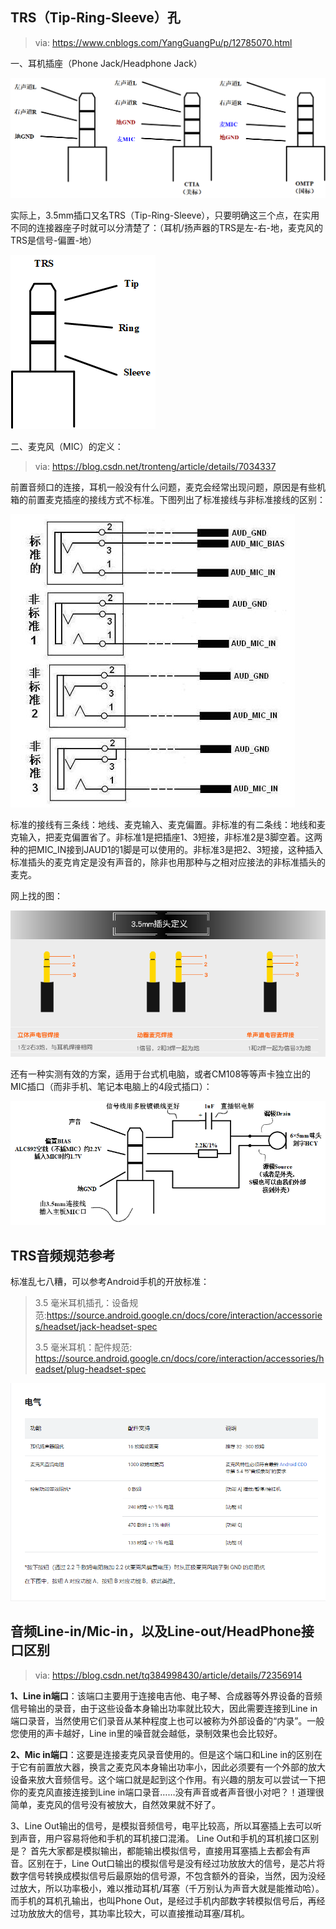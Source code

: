 ## TRS（Tip-Ring-Sleeve）孔

> via: https://www.cnblogs.com/YangGuangPu/p/12785070.html

一、耳机插座（Phone Jack/Headphone Jack）

![img](_assets/TRS/1252463-20200427102537515-2030055470.png)

实际上，3.5mm插口又名TRS（Tip-Ring-Sleeve），只要明确这三个点，在实用不同的连接器座子时就可以分清楚了：（耳机/扬声器的TRS是左-右-地，麦克风的TRS是信号-偏置-地）

![img](_assets/TRS/1252463-20210625225630996-2110594159.png)

二、麦克风（MIC）的定义：

> via: https://blog.csdn.net/tronteng/article/details/7034337

前置音频口的连接，耳机一般没有什么问题，麦克会经常出现问题，原因是有些机箱的前置麦克插座的接线方式不标准。下图列出了标准接线与非标准接线的区别：

![image-20220329165101288](_assets/TRS/image-20220329165101288.png)



标准的接线有三条线：地线、麦克输入、麦克偏置。非标准的有二条线：地线和麦克输入，把麦克偏置省了。非标准1是把插座1、3短接，非标准2是3脚空着。这两种的把MIC_IN接到JAUD1的1脚是可以使用的。非标准3是把2、3短接，这种插入标准插头的麦克肯定是没有声音的，除非也用那种与之相对应接法的非标准插头的麦克。

网上找的图：

![img](_assets/TRS/1252463-20210604153715228-1203883724.png)

还有一种实测有效的方案，适用于台式机电脑，或者CM108等等声卡独立出的MIC插口（而非手机、笔记本电脑上的4段式插口）：

![img](_assets/TRS/1252463-20210626141316016-721495284.png)



## TRS音频规范参考

标准乱七八糟，可以参考Android手机的开放标准：

> 3.5 毫米耳机插孔：设备规范:https://source.android.google.cn/docs/core/interaction/accessories/headset/jack-headset-spec
>
> 3.5 毫米耳机：配件规范: https://source.android.google.cn/docs/core/interaction/accessories/headset/plug-headset-spec

![image-20230629091000842](_assets/TRS/image-20230629091000842.png)

## 音频Line-in/Mic-in，以及Line-out/HeadPhone接口区别

>  via: https://blog.csdn.net/tq384998430/article/details/72356914

**1、Line in端口**：该端口主要用于连接电吉他、电子琴、合成器等外界设备的音频信号输出的录音，由于这些设备本身输出功率就比较大，因此需要连接到Line in端口录音，当然使用它们录音从某种程度上也可以被称为外部设备的“内录”。一般您使用的声卡越好，Line in里的噪音就会越低，录制效果也会比较好。

**2、Mic in端口**：这要是连接麦克风录音使用的。但是这个端口和Line in的区别在于它有前置放大器，换言之麦克风本身输出功率小，因此必须要有一个外部的放大设备来放大音频信号。这个端口就是起到这个作用。有兴趣的朋友可以尝试一下把你的麦克风直接连接到Line in端口录音……没有声音或者声音很小对吧？！道理很简单，麦克风的信号没有被放大，自然效果就不好了。

3、Line Out输出的信号，是模拟音频信号，电平比较高，所以耳塞插上去可以听到声音，用户容易将他和手机的耳机接口混淆。
Line Out和手机的耳机接口区别是？ 首先大家都是模拟输出，都能输出模拟信号，直接用耳塞插上去都会有声音。区别在于，Line Out口输出的模拟信号是没有经过功放放大的信号，是芯片将数字信号转换成模拟信号后最原始的信号源，不包含额外的音染，当然，因为没经过放大，所以功率极小，难以推动耳机/耳塞（千万别认为声音大就是能推动哈）。而手机的耳机孔输出，也叫Phone Out，是经过手机内部数字转模拟信号后，再经过功放放大的信号，其功率比较大，可以直接推动耳塞/耳机。